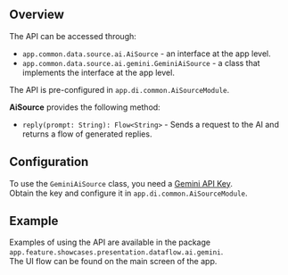 ## Overview

The API can be accessed through:
- `app.common.data.source.ai.AiSource` - an interface at the app level.
- `app.common.data.source.ai.gemini.GeminiAiSource` - a class that implements the interface at the app level.

The API is pre-configured in `app.di.common.AiSourceModule`.

**AiSource** provides the following method:

- `reply(prompt: String): Flow<String>` - Sends a request to the AI and returns a flow of generated replies.

## Configuration

To use the `GeminiAiSource` class, you need a [Gemini API Key](https://ai.google.dev/gemini-api/docs/api-key).  
Obtain the key and configure it in `app.di.common.AiSourceModule`.

## Example

Examples of using the API are available in the package `app.feature.showcases.presentation.dataflow.ai.gemini`.  
The UI flow can be found on the main screen of the app.